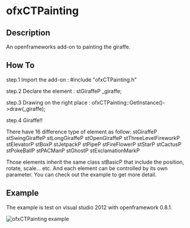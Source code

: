 ofxCTPainting
====================

Description
-----------
An openframeworks add-on to painting the giraffe.

How To
-----------

step.1 Import the add-on : #include "ofxCTPainting.h"

step.2 Declare the element : stGiraffeP _giraffe;

step.3 Drawing on the right place : ofxCTPainting::GetInstance()->draw(_giraffe);

step.4 Giraffe!!

There have 16 difference type of element as follow:
	stGiraffeP
	stSwingGiraffeP
	stLongGiraffeP
	stOpenGiraffeP
	stThreeLevelFireworkP
	stElevatorP
	stBoxP
	stJetpackP
	stPipeP
	stFireFlowerP
	stStarP
	stCactusP
	stPokeBallP
	stPACManP
	stGhostP
	stExclamationMarkP

Those elements inherit the same class stBasicP that include the position, rotate, scale... etc.
And each element can be controlled by its own parameter.
You can check out the example to get more detail.
	
Example
-------
The example is test on visual studio 2012 with openframework 0.8.1.

![ofxCTPainting example](https://dl.dropboxusercontent.com/u/23887512/GitHub/ofxCTPainting.gif)
